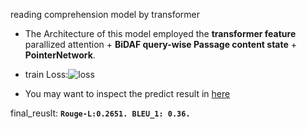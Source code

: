 reading comprehension model by transformer
- The Architecture of this model employed the **transformer feature** parallized attention + **BiDAF query-wise Passage content state** + **PointerNetwork**. 


- train Loss:![loss](https://github.com/fooSynaptic/transfromer_NN_Block/blob/master/images/rc_model_train_loss.png)

- You may want to inspect the predict result in [here](https://github.com/fooSynaptic/transfromer_NN_Block/blob/master/results/rc_model_epoch_50_gs_10500)

final_reuslt: **`Rouge-L:0.2651. BLEU_1: 0.36.`**
